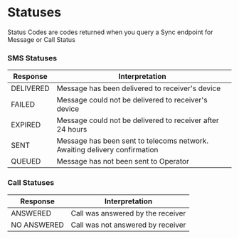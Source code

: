 # Statuses

Status Codes are codes returned when you query a Sync endpoint for Message or Call Status


### SMS Statuses

Response | Interpretation 
---------|----------
 DELIVERED | Message has been delivered to receiver's device 
 FAILED | Message could not be delivered to receiver's device 
 EXPIRED | Message could not be delivered to receiver after 24 hours 
 SENT | Message has been sent to telecoms network. Awaiting delivery confirmation 
 QUEUED | Message has not been sent to Operator


 ### Call Statuses


Response | Interpretation
---------|----------
 ANSWERED | Call was answered by the receiver 
 NO ANSWERED | Call was not answered by receiver